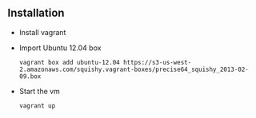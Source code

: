 ## Installation

- Install vagrant

- Import Ubuntu 12.04 box

  ```
  vagrant box add ubuntu-12.04 https://s3-us-west-2.amazonaws.com/squishy.vagrant-boxes/precise64_squishy_2013-02-09.box
  ```

- Start the vm

  ```
  vagrant up
  ```
